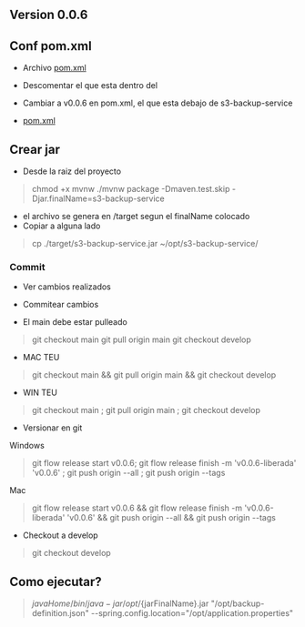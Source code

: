 
## Version 0.0.6
## Conf pom.xml
- Archivo [pom.xml](../pom.xml)
- Descomentar el <resources> que esta dentro del <build>

- Cambiar a v0.0.6<version> en pom.xml, el que esta debajo de <artifactId>s3-backup-service</artifactId> 
- [pom.xml](../pom.xml)

## Crear jar
- Desde la raiz del proyecto
> chmod +x mvnw
> ./mvnw package -Dmaven.test.skip -Djar.finalName=s3-backup-service

- el archivo se genera en /target segun el finalName colocado
- Copiar a alguna lado
> cp ./target/s3-backup-service.jar ~/opt/s3-backup-service/




### Commit
- Ver cambios realizados 
- Commitear cambios

- El main debe estar pulleado
> git checkout main
> git pull origin main
> git checkout develop

- MAC TEU
> git checkout main && git pull origin main && git checkout develop
- WIN TEU
> git checkout main ; git pull origin main ; git checkout develop


- Versionar en git



Windows
> git flow release start v0.0.6; git flow release finish -m 'v0.0.6-liberada' 'v0.0.6' ; git push origin --all ; git push origin --tags

Mac
> git flow release start v0.0.6 && git flow release finish -m 'v0.0.6-liberada' 'v0.0.6' && git push origin --all && git push origin --tags

- Checkout a develop
> git checkout develop



## Como ejecutar?
> ${javaHome}/bin/java -jar /opt/${jarFinalName}.jar "/opt/backup-definition.json" --spring.config.location="/opt/application.properties"


